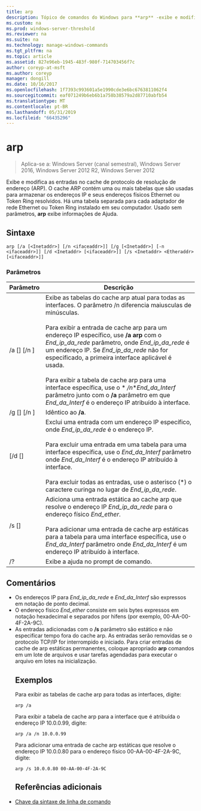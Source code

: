 ```yaml
---
title: arp
description: Tópico de comandos do Windows para **arp** -exibe e modifica as entradas no cache de Resolution Protocol (arp) de endereço usado para armazenar endereços IP e seus endereços físicos resolvidos.
ms.custom: na
ms.prod: windows-server-threshold
ms.reviewer: na
ms.suite: na
ms.technology: manage-windows-commands
ms.tgt_pltfrm: na
ms.topic: article
ms.assetid: 827e96eb-1945-483f-980f-714703456f7c
author: coreyp-at-msft
ms.author: coreyp
manager: dongill
ms.date: 10/16/2017
ms.openlocfilehash: 1f7393c993601a5e1990cde3e6bc6763811062f4
ms.sourcegitcommit: eaf071249b6eb6b1a758b38579a2d87710abfb54
ms.translationtype: MT
ms.contentlocale: pt-BR
ms.lasthandoff: 05/31/2019
ms.locfileid: "66435296"
---
```

# <a name="arp"></a>arp

>Aplica-se a: Windows Server (canal semestral), Windows Server 2016, Windows Server 2012 R2, Windows Server 2012

Exibe e modifica as entradas no cache de protocolo de resolução de endereço (ARP). O cache ARP contém uma ou mais tabelas que são usadas para armazenar os endereços IP e seus endereços físicos Ethernet ou Token Ring resolvidos. Há uma tabela separada para cada adaptador de rede Ethernet ou Token Ring instalado em seu computador. Usado sem parâmetros, **arp** exibe informações de Ajuda.
## <a name="syntax"></a>Sintaxe
```
arp [/a [<Inetaddr>] [/n <ifaceaddr>]] [/g [<Inetaddr>] [-n <ifaceaddr>]] [/d <Inetaddr> [<ifaceaddr>]] [/s <Inetaddr> <Etheraddr> [<ifaceaddr>]]
```
### <a name="parameters"></a>Parâmetros

|                Parâmetro                |                                                                                                                                                                                                                                                               Descrição                                                                                                                                                                                                                                                               |
|-----------------------------------------|-----------------------------------------------------------------------------------------------------------------------------------------------------------------------------------------------------------------------------------------------------------------------------------------------------------------------------------------------------------------------------------------------------------------------------------------------------------------------------------------------------------------------------------------|
|    /a [<Inetaddr>] [/n <ifaceaddr>]     | Exibe as tabelas do cache arp atual para todas as interfaces. O parâmetro /n diferencia maiusculas de minúsculas.<br /><br />Para exibir a entrada de cache arp para um endereço IP específico, use **/a arp** com o *End_ip_da_rede* parâmetro, onde *End_ip_da_rede* é um endereço IP. Se *End_ip_da_rede* não for especificado, a primeira interface aplicável é usada.<br /><br />Para exibir a tabela de cache arp para uma interface específica, use o * */n***End_da_Interf* parâmetro junto com o **/a** parâmetro em que *End_da_Interf* é o endereço IP atribuído à interface. |
|    /g [<Inetaddr>] [/n <ifaceaddr>]     |                                                                                                                                                                                                                                                          Idêntico ao **/a**.                                                                                                                                                                                                                                                           |
|      [/d <Inetaddr> [<ifaceaddr>]       |                                                                                           Exclui uma entrada com um endereço IP específico, onde *End_ip_da_rede* é o endereço IP.<br /><br />Para excluir uma entrada em uma tabela para uma interface específica, use o *End_da_Interf* parâmetro onde *End_da_Interf* é o endereço IP atribuído à interface.<br /><br />Para excluir todas as entradas, use o asterisco (\*) o caractere curinga no lugar de *End_ip_da_rede*.                                                                                           |
| /s <Inetaddr> <Etheraddr> [<ifaceaddr>] |                                                                                                                     Adiciona uma entrada estática ao cache arp que resolve o endereço IP *End_ip_da_rede* para o endereço físico *End_ether*.<br /><br />Para adicionar uma entrada de cache arp estáticas para a tabela para uma interface específica, use o *End_da_Interf* parâmetro onde *End_da_Interf* é um endereço IP atribuído à interface.                                                                                                                     |
|                   /?                    |                                                                                                                                                                                                                                                  Exibe a ajuda no prompt de comando.                                                                                                                                                                                                                                                   |

## <a name="remarks"></a>Comentários
- Os endereços IP para *End_ip_da_rede* e *End_da_Interf* são expressos em notação de ponto decimal.
- O endereço físico *End_ether* consiste em seis bytes expressos em notação hexadecimal e separados por hifens (por exemplo, 00-AA-00-4F-2A-9C).
- As entradas adicionadas com o **/s** parâmetro são estático e não especificar tempo fora do cache arp. As entradas serão removidas se o protocolo TCP/IP for interrompido e iniciado. Para criar entradas de cache de arp estáticas permanentes, coloque apropriado **arp** comandos em um lote de arquivos e usar tarefas agendadas para executar o arquivo em lotes na inicialização.
  ## <a name="BKMK_Examples"></a>Exemplos
  Para exibir as tabelas de cache arp para todas as interfaces, digite:
  ```
  arp /a
  ```
  Para exibir a tabela de cache arp para a interface que é atribuída o endereço IP 10.0.0.99, digite:
  ```
  arp /a /n 10.0.0.99
  ```
  Para adicionar uma entrada de cache arp estáticas que resolve o endereço IP 10.0.0.80 para o endereço físico 00-AA-00-4F-2A-9C, digite:
  ```
  arp /s 10.0.0.80 00-AA-00-4F-2A-9C 
  ```
  ## <a name="additional-references"></a>Referências adicionais
- [Chave da sintaxe de linha de comando](command-line-syntax-key.md)
